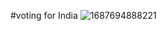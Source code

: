 #voting for India
![1687694888221](https://github.com/KhushiRawat29/ibc-clone-khushi/assets/117963603/75b04790-69ef-4c41-b07c-e882bd53034f)
